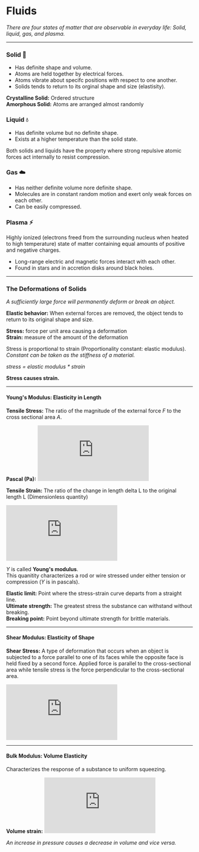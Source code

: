 # Fluids

*There are four states of matter that are observable in everyday life: Solid, liquid, gas, and plasma.*

---

### Solid :ice_cube:
* Has definite shape and volume.  
* Atoms are held together by electrical forces. 
* Atoms vibrate about specifc positions with respect to one another.  
* Solids tends to return to its orginal shape and size (elastisity).  


**Crystalline Solid:** Ordered structure  
**Amorphous Solid:** Atoms are arranged almost randomly  

### Liquid :droplet:
* Has definite volume but no definite shape.  
* Exists at a higher temperature than the solid state.  

Both solids and liquids have the property where strong repulsive atomic forces act internally to resist compression.  

### Gas :cloud:
* Has neither definite volume nore definite shape.  
* Molecules are in constant random motion and exert only weak forces on each other.  
* Can be easily compressed.

### Plasma :zap:
Highly ionized (electrons freed from the surrounding nucleus when heated to high temperature) state of matter containing equal amounts of positive and negative charges.
* Long-range electric and magnetic forces interact with each other.  
* Found in stars and in accretion disks around black holes.  

---

### The Deformations of Solids  
*A sufficiently large force will permanently deform or break an object.*  

**Elastic behavior:** When external forces are removed, the object tends to return to its original shape and size.  

**Stress:** force per unit area causing a deformation  
**Strain:** measure of the amount of the deformation  

Stress is proportional to strain (Proportionality constant: elastic modulus).  
*Constant can be taken as the stiffness of a material.*  

*stress = elastic modulus * strain*  

**Stress causes strain.** 

---

#### Young's Modulus: Elasticity in Length  
**Tensile Stress:** The ratio of the magnitude of the external force $F$ to the cross sectional area $A$.  

**Pascal (Pa):**
![Young's Modulus](https://latex.codecogs.com/gif.latex?1%20Pa%20%3D%201%20N/m%5E2)  

**Tensile Strain:** The ratio of the change in length delta L to the original length L (Dimensionless quantity)  

![Young's Modulus](https://latex.codecogs.com/gif.latex?%5Cfrac%7BF%7D%7BA%7D%3DY%28%5Cfrac%7B%5CDelta%20L%7D%7BL%7D%29)

$Y$ is called **Young's modulus**.  
This quanitity characterizes a rod or wire stressed under either tension or compression ($Y$ is in pascals).  

**Elastic limit:** Point where the stress-strain curve departs from a straight line.  
**Ultimate strength:** The greatest stress the substance can withstand without breaking.  
**Breaking point:** Point beyond ultimate strength for brittle materials.  

---

#### Shear Modulus: Elasticity of Shape  
**Shear Stress:** A type of deformation that occurs when an object is subjected to a force parallel to one of its faces while the opposite face is held fixed by a second force. Applied force is parallel to the cross-sectional area while tensile stress is the force perpendicular to the cross-sectional area.  

![Shear Modulus](https://latex.codecogs.com/gif.latex?%5Cfrac%7BF%7D%7BA%7D%20%3D%20S%20%28%5Cfrac%7B%5CDelta%20x%7D%7Bh%7D%29)

---

#### Bulk Modulus: Volume Elasticity  
Characterizes the response of a substance to uniform squeezing.  

**Volume strain:**
![Bulk Modulus](https://latex.codecogs.com/gif.latex?%5CDelta%20P%20%3D%20-B%20%28%5Cfrac%7B%5CDelta%20V%7D%7BV%7D%29)

*An increase in pressure causes a decrease in volume and vice versa.*  